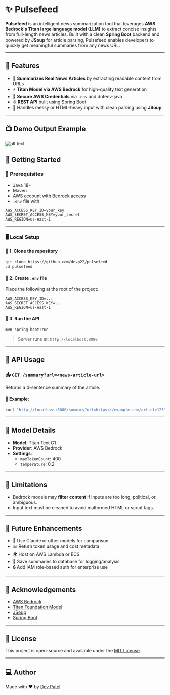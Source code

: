 # ✨ Pulsefeed

**Pulsefeed** is an intelligent news summarization tool that leverages **AWS Bedrock's Titan large language model (LLM)** to extract concise insights from full-length news articles. Built with a clean **Spring Boot** backend and powered by **JSoup** for article parsing, Pulsefeed enables developers to quickly get meaningful summaries from any news URL.

---

## 🧠 Features

- 📰 **Summarizes Real News Articles** by extracting readable content from URLs
- ⚡ **Titan Model via AWS Bedrock** for high-quality text generation
- 🔐 **Secure AWS Credentials** via `.env` and dotenv-java
- 🌐 **REST API** built using Spring Boot
- 🧼 Handles messy or HTML-heavy input with clean parsing using **JSoup**

---

## 📺 Demo Output Example

![alt text](output_gif.gif)

## 🚀 Getting Started

### 🔧 Prerequisites

- Java 18+
- Maven
- AWS account with Bedrock access
- `.env` file with:

```env
AWS_ACCESS_KEY_ID=your_key
AWS_SECRET_ACCESS_KEY=your_secret
AWS_REGION=us-east-1
```

---

### 🖥️ Local Setup

#### 🔹 1. Clone the repository

```bash
git clone https://github.com/devp22/pulsefeed
cd pulsefeed
```

#### 🔹 2. Create `.env` file

Place the following at the root of the project:

```env
AWS_ACCESS_KEY_ID=...
AWS_SECRET_ACCESS_KEY=...
AWS_REGION=us-east-1
```

#### 🔹 3. Run the API

```bash
mvn spring-boot:run
```

> Server runs at: `http://localhost:8080`

---

## 🔌 API Usage

### 📥 `GET /summary?url=<news-article-url>`

Returns a 4-sentence summary of the article.

#### 🧪 Example:

```bash
curl "http://localhost:8080/summary?url=https://example.com/article123"
```

---

## 🤖 Model Details

- **Model**: Titan Text G1
- **Provider**: AWS Bedrock
- **Settings**:
  - `maxTokenCount`: 400
  - `temperature`: 0.2

---

## 📌 Limitations

- Bedrock models may **filter content** if inputs are too long, political, or ambiguous.
- Input text must be cleaned to avoid malformed HTML or script tags.

---

## 🌱 Future Enhancements

- 🧠 Use Claude or other models for comparison
- 📊 Return token usage and cost metadata
- 🌍 Host on AWS Lambda or ECS
- 💾 Save summaries to database for logging/analysis
- 🔒 Add IAM role-based auth for enterprise use

---

## 🙌 Acknowledgements

- [AWS Bedrock](https://aws.amazon.com/bedrock/)
- [Titan Foundation Model](https://aws.amazon.com/bedrock/amazon-models/titan/)
- [JSoup](https://jsoup.org/)
- [Spring Boot](https://spring.io/projects/spring-boot)

---

## 📜 License

This project is open-source and available under the [MIT License](https://github.com/devp22/pulsefeed/blob/main/LICENSE).

---

## 💻 Author

Made with ❤️ by [Dev Patel](https://github.com/devp22)

